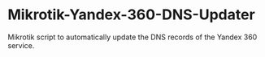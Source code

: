 # Mikrotik-Yandex-360-DNS-Updater
Mikrotik script to automatically update the DNS records of the Yandex 360 service.

